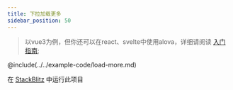 ```yaml
---
title: 下拉加载更多
sidebar_position: 50
---
```


> 以vue3为例，但你还可以在react、svelte中使用alova，详细请阅读 [入门指南](../overview/);

@include(../../example-code/load-more.md)

在 [StackBlitz](#) 中运行此项目